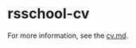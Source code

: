 # rsschool-cv
For more information, see the [cv.md](https://Sqwezzy33333.github.io/rsschool-cv/cv).
